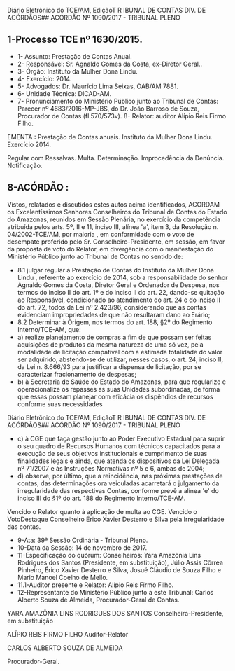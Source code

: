 Diário Eletrônico do TCE/AM, EdiçãoT R IBUNAL DE CONTAS DIV. DE ACÓRDÃOS## ACÓRDÃO Nº 1090/2017 - TRIBUNAL PLENO

## 1-Processo TCE nº 1630/2015.

- 1- Assunto: Prestação de Contas Anual.
- 2- Responsável: Sr. Agnaldo Gomes da Costa, ex-Diretor Geral..
- 3- Órgão: Instituto da Mulher Dona Lindu.
- 4- Exercício: 2014.
- 5- Advogados: Dr. Maurício Lima Seixas, OAB/AM 7881.
- 6- Unidade Técnica: DICAD-AM.
- 7- Pronunciamento  do  Ministério  Público  junto  ao  Tribunal  de  Contas: Parecer  nº 4683/2016-MP-JBS, do Dr. João Barroso de Souza, Procurador de Contas (fl.570/573v). 8- Relator: auditor Alípio Reis Firmo Filho.

EMENTA : Prestação de Contas anuais. Instituto da Mulher  Dona  Lindu.  Exercício 2014.

Regular com Ressalvas. Multa. Determinação. Improcedência da Denúncia. Notificação.

## 8-ACÓRDÃO :

Vistos,  relatados  e  discutidos  estes  autos  acima  identificados, ACORDAM os Excelentíssimos  Senhores Conselheiros  do  Tribunal  de  Contas  do  Estado  do  Amazonas, reunidos em Sessão Plenária, no exercício da competência atribuída pelos arts. 5º, II e 11, inciso III, alínea 'a', item 3, da  Resolução  n. 04/2002-TCE/AM, por maioria , em conformidade  com  o  voto  de  desempate  proferido  pelo  Sr.  Conselheiro-Presidente,  em sessão,  em favor da proposta de voto do Relator, em divergência com o manifestação do Ministério Público junto ao Tribunal de Contas no sentido de:

- 8.1 julgar regular a Prestação de Contas do Instituto da Mulher Dona Lindu ,  referente  ao  exercício  de  2014,  sob  a  responsabilidade  do  senhor Agnaldo Gomes da Costa, Diretor Geral e Ordenador de Despesa, nos termos do  inciso  II  do  art.  1º  e do  inciso  II  do  art. 22,  dando-se  quitação  ao Responsável, condicionado ao atendimento do art. 24 e do inciso II do art. 72, todos da Lei nº 2.423/96, considerando que as contas evidenciam impropriedades de que não resultaram dano ao Erário;
- 8.2 Determinar à  Origem,  nos  termos  do  art.  188,  §2º  do  Regimento Interno/TCE-AM, que:
- a) realize  planejamento  de  compras  a  fim  de  que  possam  ser  feitas aquisições  de  produtos  da  mesma  natureza  de  uma  só  vez,  pela modalidade de licitação compatível com a estimada totalidade do valor ser adquirido, abstendo-se de utilizar, nesses casos, o art. 24, inciso II, da  Lei  n.  8.666/93  para  justificar  a  dispensa  de  licitação,  por  se caracterizar fracionamento de despesas;
- b) à Secretaria de Saúde do Estado do Amazonas, para que regularize e  operacionalize  os  repasses  as  suas  Unidades  subordinadas,  de forma  que  essas  possam  planejar  com  eficácia  os  dispêndios  de recursos conforme suas necessidades

Diário Eletrônico do TCE/AM, EdiçãoT R IBUNAL DE CONTAS DIV. DE ACÓRDÃOS## ACÓRDÃO Nº 1090/2017 - TRIBUNAL PLENO

- c) à  CGE  que  faça  gestão  junto  ao  Poder  Executivo  Estadual  para suprir o seu quadro de Recursos Humanos com técnicos capacitados para  a  execução  de  seus  objetivos  institucionais  e  cumprimento  de suas  finalidades  legais  e  ainda,  que  atenda  os  dispositivos  da  Lei Delegada nº 71/2007 e às Instruções Normativas nº 5 e 6, ambas de 2004;
- d) observe, por último, que a reincidência, nas próximas prestações de contas, das determinações ora veiculadas acarretará o julgamento da irregularidade das respectivas Contas, conforme prevê a alínea 'e' do inciso III do §1º do art. 188 do Regimento Interno/TCE-AM.

Vencido o Relator quanto à aplicação de multa ao CGE. Vencido o VotoDestaque Conselheiro Érico Xavier Desterro e Silva pela Irregularidade das contas.

- 9-Ata: 39ª Sessão Ordinária - Tribunal Pleno.
- 10-Data da Sessão: 14 de novembro de 2017.
- 11-Especificação  do  quórum: Conselheiros:  Yara  Amazônia  Lins  Rodrigues  dos  Santos (Presidente,  em  substituição),  Júlio  Assis  Côrrea  Pinheiro,  Érico  Xavier  Desterro  e  Silva, Josué Cláudio de Souza Filho e Mario Manoel Coelho de Mello.
- 11.1-Auditor presente e Relator: Alípio Reis Firmo Filho.
- 12-Representante do Ministério Público junto a este Tribunal: Carlos Alberto Souza de Almeida, Procurador-Geral de Contas.

YARA AMAZÔNIA LINS RODRIGUES DOS SANTOS Conselheira-Presidente, em substituição

ALÍPIO REIS FIRMO FILHO Auditor-Relator

CARLOS ALBERTO SOUZA DE ALMEIDA

Procurador-Geral.